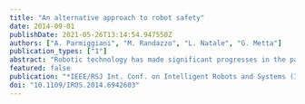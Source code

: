 ```yaml
---
title: "An alternative approach to robot safety"
date: 2014-09-01
publishDate: 2021-05-26T13:14:54.947550Z
authors: ["A. Parmiggiani", "M. Randazzo", "L. Natale", "G. Metta"]
publication_types: ["1"]
abstract: "Robotic technology has made significant progresses in the past years. Robots are now common in large manufacturing plants and other industrial settings, safely confined in closed work cells. But to be even more helpful, robots need the capability of interacting physically with humans, and with unstructured environments. This poses new challenges in the design of safe robotic systems. In this article we addressed this problem by proposing a novel design for the joints of the iCub robot. The new design provides the robot with an overload protection mechanism. The overload protection acts as a \"passive\" torque saturator, which is intrinsically safe. We constructed a prototype of a robotic joint that implements this approach. We first show that our solution is effective in a typical impact scenario. We then evaluate the possible problems arising when the device is controlled with a position control loop. We show that a conventional feedback control loop can trigger positive feedback and instability. Operating the actuator in these conditions is dangerous and can lead to severe failures. We therefore propose the implementation of a relatively simple control strategy that allows to avoid this situation by monitoring slippage, without additional sensors. The quantitative evaluations in the paper demonstrate that our approach is effective and can improve the robustness and safety of complex robotic systems. Indeed these aspects are particularly critical in the case of humaniod robots that are systems prone to severe whole-body impacts in unstructured environments (e.g. falling)."
featured: false
publication: "*IEEE/RSJ Int. Conf. on Intelligent Robots and Systems (IROS)*"
doi: "10.1109/IROS.2014.6942603"
---
```


